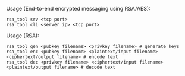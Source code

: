 Usage (End-to-end encrypted messaging using RSA/AES):
```
rsa_tool srv <tcp port>
rsa_tool cli <server ip> <tcp port>
```

Usage (RSA):
```
rsa_tool gen <pubkey filename> <privkey filename> # generate keys
rsa_tool enc <pubkey filename> <plaintext/input filename> <ciphertext/output filename> # encode text
rsa_tool dec <privkey filename> <ciphertext/input filename> <plaintext/output filename> # decode text
```